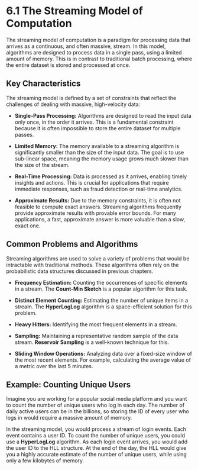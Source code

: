 # 6.1 The Streaming Model of Computation

The streaming model of computation is a paradigm for processing data that arrives as a continuous, and often massive, stream. In this model, algorithms are designed to process data in a single pass, using a limited amount of memory. This is in contrast to traditional batch processing, where the entire dataset is stored and processed at once.

## Key Characteristics

The streaming model is defined by a set of constraints that reflect the challenges of dealing with massive, high-velocity data:

*   **Single-Pass Processing:** Algorithms are designed to read the input data only once, in the order it arrives. This is a fundamental constraint because it is often impossible to store the entire dataset for multiple passes.

*   **Limited Memory:** The memory available to a streaming algorithm is significantly smaller than the size of the input data. The goal is to use sub-linear space, meaning the memory usage grows much slower than the size of the stream.

*   **Real-Time Processing:** Data is processed as it arrives, enabling timely insights and actions. This is crucial for applications that require immediate responses, such as fraud detection or real-time analytics.

*   **Approximate Results:** Due to the memory constraints, it is often not feasible to compute exact answers. Streaming algorithms frequently provide approximate results with provable error bounds. For many applications, a fast, approximate answer is more valuable than a slow, exact one.

## Common Problems and Algorithms

Streaming algorithms are used to solve a variety of problems that would be intractable with traditional methods. These algorithms often rely on the probabilistic data structures discussed in previous chapters.

*   **Frequency Estimation:** Counting the occurrences of specific elements in a stream. The **Count-Min Sketch** is a popular algorithm for this task.

*   **Distinct Element Counting:** Estimating the number of unique items in a stream. The **HyperLogLog** algorithm is a space-efficient solution for this problem.

*   **Heavy Hitters:** Identifying the most frequent elements in a stream.

*   **Sampling:** Maintaining a representative random sample of the data stream. **Reservoir Sampling** is a well-known technique for this.

*   **Sliding Window Operations:** Analyzing data over a fixed-size window of the most recent elements. For example, calculating the average value of a metric over the last 5 minutes.

## Example: Counting Unique Users

Imagine you are working for a popular social media platform and you want to count the number of unique users who log in each day. The number of daily active users can be in the billions, so storing the ID of every user who logs in would require a massive amount of memory.

In the streaming model, you would process a stream of login events. Each event contains a user ID. To count the number of unique users, you could use a **HyperLogLog** algorithm. As each login event arrives, you would add the user ID to the HLL structure. At the end of the day, the HLL would give you a highly accurate estimate of the number of unique users, while using only a few kilobytes of memory.

